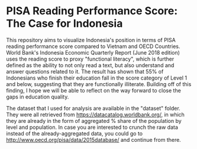 # PISA Reading Performance Score: The Case for Indonesia
This repository aims to visualize Indonesia's position in terms of PISA reading performance score compared to Vietnam and OECD Countries.
World Bank's Indonesia Economic Quarterly Report (June 2018 edition) uses the reading score to proxy "functional literacy", which is further defined as the ability to not only read a text, but also understand and  answer questions related to it. The result has shown that 55% of Indonesians who finish their education fall in the score category of Level 1 and below, suggesting that they are functionally illiterate. Building off of this finding, I hope we will be able to reflect on the way forward to close the gaps in education quality.

The dataset that I used for analysis are available in the "dataset" folder. They were all retrieved from https://datacatalog.worldbank.org/, in which they are already in the form of aggregated % share of the population by level and population. In case you are interested to crunch the raw data instead of the already-aggregated data, you could go to http://www.oecd.org/pisa/data/2015database/ and continue from there.






